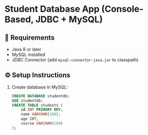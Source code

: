 # Student Database App (Console-Based, JDBC + MySQL)

## 📌 Requirements
- Java 8 or later
- MySQL installed
- JDBC Connector (add `mysql-connector-java.jar` to classpath)

## ⚙️ Setup Instructions
1. Create database in MySQL:
   ```sql
   CREATE DATABASE studentdb;
   USE studentdb;
   CREATE TABLE students (
       id INT PRIMARY KEY,
       name VARCHAR(100),
       age INT,
       course VARCHAR(100)
   );
